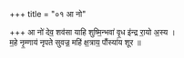 +++
title = "०१ आ नो"

+++
आ नो॑ देव॒ शव॑सा याहि शुष्मि॒न्भवा॑ वृ॒ध इ॑न्द्र रा॒यो अ॒स्य ।  
म॒हे नृ॒म्णाय॑ नृपते सुवज्र॒ महि॑ क्ष॒त्राय॒ पौंस्या॑य शूर ॥